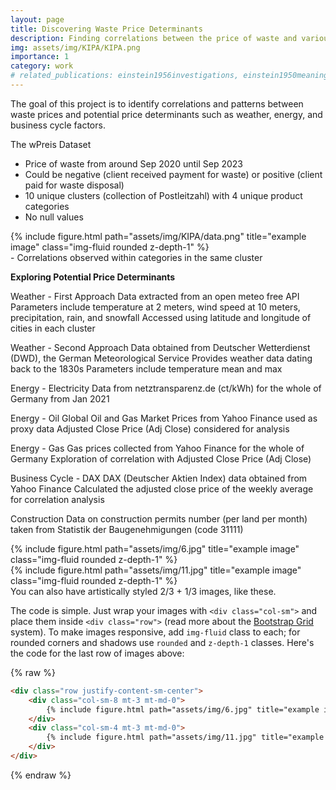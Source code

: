```yaml
---
layout: page
title: Discovering Waste Price Determinants 
description: Finding correlations between the price of waste and various potential price determinants.
img: assets/img/KIPA/KIPA.png
importance: 1
category: work
# related_publications: einstein1956investigations, einstein1950meaning
---
```


The goal of this project is to identify correlations and patterns between waste prices and potential price determinants such as weather, energy, and business cycle factors.

The wPreis Dataset
- Price of waste from around Sep 2020 until Sep 2023
- Could be negative (client received payment for waste) or positive (client paid for waste disposal)
- 10 unique clusters (collection of Postleitzahl) with 4 unique product categories
- No null values

<div class="row">
    <div class="col-sm mt-3 mt-md-0">
        {% include figure.html path="assets/img/KIPA/data.png" title="example image" class="img-fluid rounded z-depth-1" %}
    </div>
</div>
<div class="caption">
    - Correlations observed within categories in the same cluster
</div>

**Exploring Potential Price Determinants**

Weather - First Approach
    Data extracted from an open meteo free API
    Parameters include temperature at 2 meters, wind speed at 10 meters, precipitation, rain, and snowfall
    Accessed using latitude and longitude of cities in each cluster

Weather - Second Approach
    Data obtained from Deutscher Wetterdienst (DWD), the German Meteorological Service
    Provides weather data dating back to the 1830s
    Parameters include temperature mean and max

Energy - Electricity
Data from netztransparenz.de (ct/kWh) for the whole of Germany from Jan 2021

Energy - Oil
    Global Oil and Gas Market Prices from Yahoo Finance used as proxy data
    Adjusted Close Price (Adj Close) considered for analysis

Energy - Gas
    Gas prices collected from Yahoo Finance for the whole of Germany
    Exploration of correlation with Adjusted Close Price (Adj Close)

Business Cycle - DAX
    DAX (Deutscher Aktien Index) data obtained from Yahoo Finance
    Calculated the adjusted close price of the weekly average for correlation analysis

Construction
    Data on construction permits number (per land per month) taken from Statistik der Baugenehmigungen (code 31111)


<div class="row justify-content-sm-center">
    <div class="col-sm-8 mt-3 mt-md-0">
        {% include figure.html path="assets/img/6.jpg" title="example image" class="img-fluid rounded z-depth-1" %}
    </div>
    <div class="col-sm-4 mt-3 mt-md-0">
        {% include figure.html path="assets/img/11.jpg" title="example image" class="img-fluid rounded z-depth-1" %}
    </div>
</div>
<div class="caption">
    You can also have artistically styled 2/3 + 1/3 images, like these.
</div>


The code is simple.
Just wrap your images with `<div class="col-sm">` and place them inside `<div class="row">` (read more about the <a href="https://getbootstrap.com/docs/4.4/layout/grid/">Bootstrap Grid</a> system).
To make images responsive, add `img-fluid` class to each; for rounded corners and shadows use `rounded` and `z-depth-1` classes.
Here's the code for the last row of images above:

{% raw %}
```html
<div class="row justify-content-sm-center">
    <div class="col-sm-8 mt-3 mt-md-0">
        {% include figure.html path="assets/img/6.jpg" title="example image" class="img-fluid rounded z-depth-1" %}
    </div>
    <div class="col-sm-4 mt-3 mt-md-0">
        {% include figure.html path="assets/img/11.jpg" title="example image" class="img-fluid rounded z-depth-1" %}
    </div>
</div>
```
{% endraw %}
